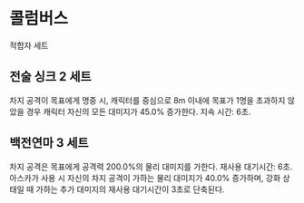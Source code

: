 # 콜럼버스

적합자 세트

## 전술 싱크 2 세트

차지 공격이 목표에게 명중 시, 캐릭터를 중심으로 8m 이내에 목표가 1명을 초과하지 않았을 경우 캐릭터 자신의 모든 대미지가 45.0% 증가한다. 지속 시간: 6초.

## 백전연마 3 세트

차지 공격은 목표에게 공격력 200.0%의 물리 대미지를 가한다. 재사용 대기시간: 6초. 아스카가 사용 시 자신의 차지 공격이 가하는 물리 대미지가 40.0% 증가하며, 강화 상태일 때 가하는 추가 대미지의 재사용 대기시간이 3초로 단축된다.
